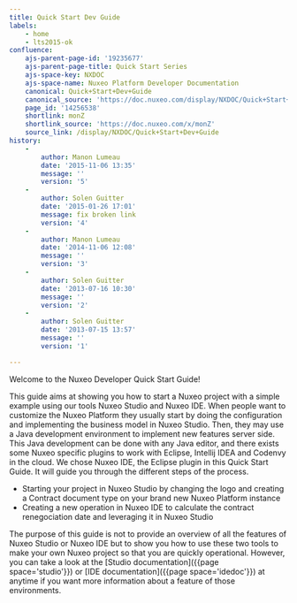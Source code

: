 ```yaml
---
title: Quick Start Dev Guide
labels:
    - home
    - lts2015-ok
confluence:
    ajs-parent-page-id: '19235677'
    ajs-parent-page-title: Quick Start Series
    ajs-space-key: NXDOC
    ajs-space-name: Nuxeo Platform Developer Documentation
    canonical: Quick+Start+Dev+Guide
    canonical_source: 'https://doc.nuxeo.com/display/NXDOC/Quick+Start+Dev+Guide'
    page_id: '14256538'
    shortlink: monZ
    shortlink_source: 'https://doc.nuxeo.com/x/monZ'
    source_link: /display/NXDOC/Quick+Start+Dev+Guide
history:
    - 
        author: Manon Lumeau
        date: '2015-11-06 13:35'
        message: ''
        version: '5'
    - 
        author: Solen Guitter
        date: '2015-01-26 17:01'
        message: fix broken link
        version: '4'
    - 
        author: Manon Lumeau
        date: '2014-11-06 12:08'
        message: ''
        version: '3'
    - 
        author: Solen Guitter
        date: '2013-07-16 10:30'
        message: ''
        version: '2'
    - 
        author: Solen Guitter
        date: '2013-07-15 13:57'
        message: ''
        version: '1'

---
```

Welcome to the Nuxeo Developer Quick Start Guide!

This guide aims at showing you how to start a Nuxeo project with a simple example using our tools Nuxeo Studio and Nuxeo IDE. When people want to customize the Nuxeo Platform they usually start by doing the configuration and implementing the business model in Nuxeo Studio. Then, they may use a Java development environment to implement new features server side. This Java development can be done with any Java editor, and there exists some Nuxeo specific plugins to work with Eclipse, Intellij IDEA and Codenvy in the cloud. We chose Nuxeo IDE, the Eclipse plugin in this Quick Start Guide. It will guide you through the different steps of the process.

*   Starting your project in Nuxeo Studio by changing the logo and creating a Contract document type on your brand new Nuxeo Platform instance
*   Creating a new operation in Nuxeo IDE to calculate the contract renegociation date and leveraging it in Nuxeo Studio

<span><span>The purpose of this guide is not to provide an overview of all the features of Nuxeo Studio or Nuxeo IDE but to show you how to use these two tools to make your own Nuxeo project so that you are quickly operational. However, you can take a look at the</span>&nbsp;[Studio documentation]({{page space='studio'}})<span>&nbsp;or</span>&nbsp;[IDE documentation]({{page space='idedoc'}}) <span>at anytime if you want more information about a feature of those environments.</span></span>